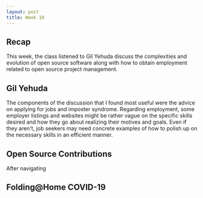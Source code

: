 ```yaml
---
layout: post
title: Week 10
---
```

## Recap
This week, the class listened to Gil Yehuda discuss the complexities and evolution of open source software along with how to obtain employment related to open source project management.
## Gil Yehuda
The components of the discussion that I found most useful were the advice on applying for jobs and imposter syndrome. Regarding employment, some employer listings and websites might be rather vague on the specific skills desired and how they go about realizing their motives and goals. Even if they aren't, job seekers may need concrete examples of how to polish up on the necessary skills in an efficient manner. 
## Open Source Contributions
After navigating 
## Folding@Home COVID-19
